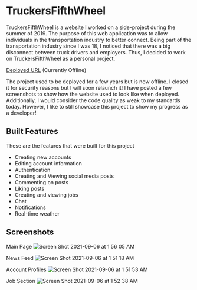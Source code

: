 # TruckersFifthWheel

TruckersFifthWheel is a website I worked on a side-project during the summer of 2019. The purpose of this web application was to allow individuals in the transportation industry to better connect. Being part of the transportation industry since I was 18, I noticed that there was a big disconnect between truck drivers and employers. Thus, I decided to work on TruckersFifthWheel as a personal project. 

[Deployed URL](https://still-taiga-69176.herokuapp.com/) (Currently Offline)

The project used to be deployed for a few years but is now offline. I closed it for security reasons but I will soon relaunch it! I have posted a few screenshots to show how the website used to look like when deployed. Additionally, I would consider the code quality as weak to my standards today. However, I like to still showcase this project to show my progress as a developer!

## Built Features

These are the features that were built for this project

* Creating new accounts
* Editing account information
* Authentication
* Creating and Viewing social media posts
* Commenting on posts
* Liking posts
* Creating and viewing jobs
* Chat
* Notifications
* Real-time weather

## Screenshots

Main Page
![Screen Shot 2021-09-06 at 1 56 05 AM](https://user-images.githubusercontent.com/46658013/132167550-7c883e87-2d08-4562-a0ca-f95db37149f3.png)

News Feed
![Screen Shot 2021-09-06 at 1 51 18 AM](https://user-images.githubusercontent.com/46658013/132167136-8cf78fcb-3ef0-4e85-8708-32b9270849bb.png)

Account Profiles
![Screen Shot 2021-09-06 at 1 51 53 AM](https://user-images.githubusercontent.com/46658013/132167190-c815e888-4c3c-469f-855e-38b5b1cb30a4.png)

Job Section
![Screen Shot 2021-09-06 at 1 52 38 AM](https://user-images.githubusercontent.com/46658013/132167235-693422e7-e90f-4e3f-bd60-c2fa517aa230.png)



